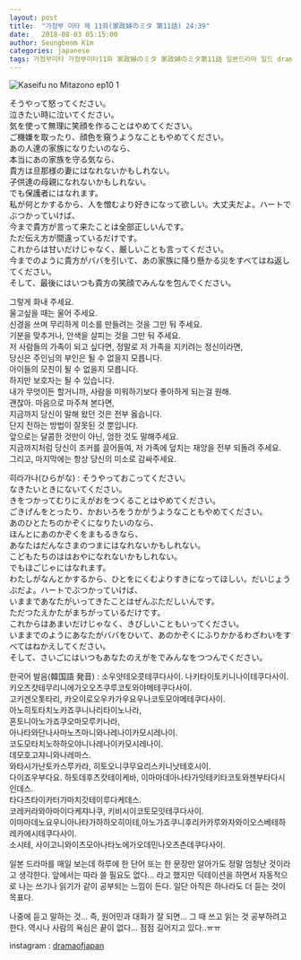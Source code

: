 ```yaml
---
layout: post
title:  "가정부 미타 제 11화(家政婦のミタ 第11話) 24:39"
date:   2018-08-03 05:15:00
author: Seungbeom Kim
categories: japanese
tags: 가정부미타 가정부미타11화 家政婦のミタ 家政婦のミタ第11話 일본드라마 일드 dramaofjapan 일본어공부
---
```


<img src="{{ site.baseurl }}/assets/japanese/kaseifu_no_mita_10_1.PNG" title="Kaseifu no Mitazono ep10 1" class="post-image">

そうやって怒ってください。<br>
泣きたい時に泣いてください。<br>
気を使って無理に笑顔を作ることはやめてください。<br>
ご機嫌を取ったり、顔色を窺うようなこともやめてください。<br>
あの人達の家族になりたいのなら、<br>
本当にあの家族を守る気なら、<br>
貴方は旦那様の妻にはなれないかもしれない。<br>
子供達の母親になれないかもしれない。<br>
でも保護者にはなれます。<br>
私が何とかするから、人を憎むより好きになって欲しい。大丈夫だよ。ハートでぶつかっていけば、<br>
今まで貴方が言って来たことは全部正しいんです。<br>
ただ伝え方が間違っているだけです。<br>
これからは甘いだけじゃなく、厳しいことも言ってください。<br>
今までのように貴方がババを引いて、あの家族に降り懸かる災をすべてはね返してください。<br>
そして、最後にはいつも貴方の笑顔でみんなを包んでください。

그렇게 화내 주세요.<br>
울고싶을 때는 울어 주세요.<br>
신경을 쓰며 무리하게 미소를 만들려는 것을 그만 둬 주세요.<br>
기분을 맞추거나, 안색을 살피는 것을 그만 둬 주세요.<br>
저 사람들의 가족이 되고 싶다면, 정말로 저 가족을 지키려는 정신이라면,<br>
당신은 주인님의 부인은 될 수 없을지 모릅니다.<br>
아이들의 모친이 될 수 없을지 모릅니다.<br>
하지만 보호자는 될 수 있습니다.<br>
내가 무엇이든 할거니까, 사람을 미워하기보다 좋아하게 되는걸 원해.<br>
괜찮아. 마음으로 마주쳐 본다면, <br>
지금까지 당신이 말해 왔던 것은 전부 옳습니다.<br>
단지 전하는 방법이 잘못된 것 뿐입니다.<br>
앞으로는 달콤한 것만이 아닌, 엄한 것도 말해주세요.<br>
지금까지처럼 당신이 조커를 끌어들여, 저 가족에 덮치는 재앙을 전부 되돌려 주세요.<br>
그리고, 마지막에는 항상 당신의 미소로 감싸주세요.

히라가나(ひらがな) : そうやっておこってください。<br>
なきたいときにないてください。<br>
きをつかってむりにえがおをつくることはやめてください。<br>
ごきげんをとったり、かおいろをうかがうようなこともやめてください。<br>
あのひとたちのかぞくになりたいのなら、<br>
ほんとにあのかぞくをまもるきなら、<br>
あなたはだんなさまのつまにはなれないかもしれない。<br>
こどもたちのははおやになれないかもしれない。<br>
でもほごじゃにはなれます。<br>
わたしがなんとかするから、ひとをにくむよりすきになってほしい。だいじょうぶだよ。ハートでぶつかっていけば、<br>
いままであなたがいってきたことはぜんぶただしいんです。<br>
ただつたえかたがまちがっているだけです。<br>
これからはあまいだけじゃなく、きびしいこともいってください。<br>
いままでのようにあなたがババをひいて、あのかぞくにふりかかるわざわいをすべてはねかえしてください。<br>
そして、さいごにはいつもあなたのえがをでみんなをつつんでください。

한국어 발음(韓国語 発音) : 소우얏테오콧테쿠다사이.
나키타이토키니나이테쿠다사이.<br>
키오츠캇테무리니에가오오츠쿠루코토와야메테쿠다사이.<br>
고키겐오톳타리, 카오이로오우카가우요우나코토모야메테쿠다사이.<br>
아노히토타치노카죠쿠니나리타이노나라,<br>
혼토니아노가죠쿠오마모루키나라,<br>
아나타와단나사마노츠마니와나레나이카모시레나이.<br>
코도모타치노하하오야니나레나이카모시레나이.<br>
데모호고쟈니와나레마스.<br>
와타시가난토카스루카라, 히토오니쿠무요리스키니낫테호시이.<br>
다이죠우부다요. 하토데후츠캇테이케바, 이마마데아나타가잇테키타코토와젠부타다시인데스.<br>
타다츠타이카터가마치갓테이루다케데스.<br>
코레커라와아마이다케쟈나쿠, 키비시이코토모잇테쿠다사이.<br>
이마마데노요우니아나타가하하오히이테,아노가죠쿠니후리카카루와자와이오스베테하레카에시테쿠다사이.<br>
소시테, 사이고니와이츠모아나타노에가오데민나오츠츤데쿠다사이.

일본 드라마를 매일 보는데 하루에 한 단어 또는 한 문장만 알아가도 정말 엄청난 것이라고 생각한다.
앞에서는 따라 쓸 필요도 없다... 라고 했지만 딕테이션을 하면서 자동적으로 나는 쓰기나 읽기가 같이 공부되는 느낌이 든다. 일단 아직은 하나라도 더 듣는 것이 목표다.

나중에 듣고 말하는 것... 즉, 원어민과 대화가 잘 되면... 그 때 쓰고 읽는 것 공부하려고 한다.
역시나 사람의 욕심은 끝이 없다... 점점 길어지고 있다..ㅠㅠ

instagram : [dramaofjapan](https://www.instagram.com/p/BkzuT92jZD9/?taken-by=dramaofjapan)
